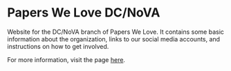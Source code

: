 # Papers We Love DC/NoVA

Website for the DC/NoVA branch of Papers We Love. It contains some basic
information about the organization, links to our social media accounts,
and instructions on how to get involved.

For more information, visit the page [here][webpage].

[webpage]: http://leesharma.com/papers-we-love-dc/
